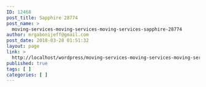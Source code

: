 ```yaml
---
ID: 12468
post_title: Sapphire 28774
post_name: >
  moving-services-moving-services-moving-services-sapphire-28774
author: mrgabonijeff@gmail.com
post_date: 2018-03-28 01:51:32
layout: page
link: >
  http://localhost/wordpress/moving-services-moving-services-moving-services-sapphire-28774/
published: true
tags: [ ]
categories: [ ]
---
```

